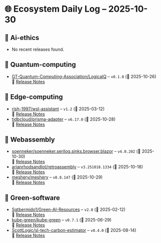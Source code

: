 # 🌐 Ecosystem Daily Log – 2025-10-30

## 🔹 Ai-ethics
- No recent releases found.

## 🔹 Quantum-computing
- [GT-Quantum-Computing-Association/LogicalQ](https://github.com/GT-Quantum-Computing-Association/LogicalQ/releases/tag/v0.1.0) – `v0.1.0` (📅 2025-10-26)  
  🔗 [Release Notes](https://github.com/GT-Quantum-Computing-Association/LogicalQ/releases/tag/v0.1.0)

## 🔹 Edge-computing
- [rish-1997/wsl-assistant](https://github.com/rish-1997/wsl-assistant/releases/tag/v1.2) – `v1.2` (📅 2025-03-12)  
  🔗 [Release Notes](https://github.com/rish-1997/wsl-assistant/releases/tag/v1.2)
- [tidbcloud/prisma-adapter](https://github.com/tidbcloud/prisma-adapter/releases/tag/v6.17.0) – `v6.17.0` (📅 2025-10-28)  
  🔗 [Release Notes](https://github.com/tidbcloud/prisma-adapter/releases/tag/v6.17.0)

## 🔹 Webassembly
- [soenneker/soenneker.serilog.sinks.browser.blazor](https://github.com/soenneker/soenneker.serilog.sinks.browser.blazor/releases/tag/v4.0.202) – `v4.0.202` (📅 2025-10-30)  
  🔗 [Release Notes](https://github.com/soenneker/soenneker.serilog.sinks.browser.blazor/releases/tag/v4.0.202)
- [arianrhodsandlot/retroassembly](https://github.com/arianrhodsandlot/retroassembly/releases/tag/v3.251018.1334) – `v3.251018.1334` (📅 2025-10-18)  
  🔗 [Release Notes](https://github.com/arianrhodsandlot/retroassembly/releases/tag/v3.251018.1334)
- [meshery/meshery](https://github.com/meshery/meshery/releases/tag/v0.8.147) – `v0.8.147` (📅 2025-10-29)  
  🔗 [Release Notes](https://github.com/meshery/meshery/releases/tag/v0.8.147)

## 🔹 Green-software
- [Sgtbermido1/Green-AI-Resources](https://github.com/Sgtbermido1/Green-AI-Resources/releases/tag/v2.0) – `v2.0` (📅 2025-02-12)  
  🔗 [Release Notes](https://github.com/Sgtbermido1/Green-AI-Resources/releases/tag/v2.0)
- [kube-green/kube-green](https://github.com/kube-green/kube-green/releases/tag/v0.7.1) – `v0.7.1` (📅 2025-06-29)  
  🔗 [Release Notes](https://github.com/kube-green/kube-green/releases/tag/v0.7.1)
- [ScottLogic/sl-tech-carbon-estimator](https://github.com/ScottLogic/sl-tech-carbon-estimator/releases/tag/v0.4.0) – `v0.4.0` (📅 2025-08-14)  
  🔗 [Release Notes](https://github.com/ScottLogic/sl-tech-carbon-estimator/releases/tag/v0.4.0)